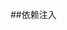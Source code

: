 ##依赖注入




























































































































































































































